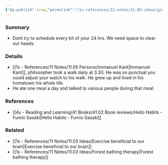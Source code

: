```yaml
---
{"dg-publish":true,"permalink":"/1x-references/11-notes/11-03-ideas/give-yourself-space-for-thinking/","title":"Give yourself space for thinking","created":"2023-01-23T18:32:34.000+03:00","updated":"2024-02-14T20:18:31.641+03:00"}
---
```



### Summary
- Dont try to schedule every bit of your 24 hrs. We need space to clear our heads.

### Details
- [[1x - References/11 Notes/11.05 Persons/Immanuel Kant\|Immanuel Kant]], philosopher took a walk daily at 3.30. He was so punctual you could adjust your watch to his walk. He grew up and lived in his hometown his whole life.
- He ate one meal a day and talked to various people during that meal.

### References
- [[4x - Reading and Learning/41 Books/41.02 Book reviews/Hello Habits - Fumio Sasaki\|Hello Habits - Fumio Sasaki]]

### Related
- [[1x - References/11 Notes/11.03 Ideas/Exercise beneficial to our brain\|Exercise beneficial to our brain]]
- [[1x - References/11 Notes/11.03 Ideas/Forest bathing therapy\|Forest bathing therapy]]
